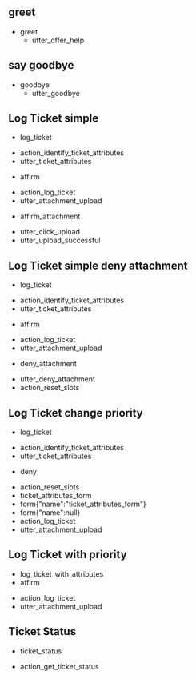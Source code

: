 ## greet
* greet
  - utter_offer_help
  
## say goodbye
* goodbye
  - utter_goodbye
 
## Log Ticket simple
* log_ticket
 - action_identify_ticket_attributes
 - utter_ticket_attributes
* affirm
 - action_log_ticket
 - utter_attachment_upload
* affirm_attachment
 - utter_click_upload
 - utter_upload_successful
 
 ## Log Ticket simple deny attachment
* log_ticket
 - action_identify_ticket_attributes
 - utter_ticket_attributes
* affirm
 - action_log_ticket
 - utter_attachment_upload
* deny_attachment
 - utter_deny_attachment
 - action_reset_slots
  
## Log Ticket change priority
* log_ticket
 - action_identify_ticket_attributes
 - utter_ticket_attributes
* deny
 - action_reset_slots
 - ticket_attributes_form
 - form{"name":"ticket_attributes_form"}
 - form{"name":null}
 - action_log_ticket
 - utter_attachment_upload

 ## Log Ticket with priority
* log_ticket_with_attributes
* affirm
 - action_log_ticket
 - utter_attachment_upload
 

## Ticket Status
* ticket_status
 - action_get_ticket_status
